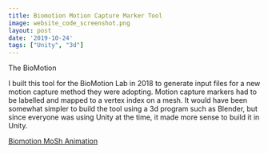 ```yaml
---
title: Biomotion Motion Capture Marker Tool
image: website_code_screenshot.png
layout: post
date: '2019-10-24'
tags: ["Unity", "3d"]
---
```


The BioMotion 

I built this tool for the BioMotion Lab in 2018 to generate input files for a new motion capture method they were adopting. Motion capture markers had to be labelled and mapped to a vertex index on a mesh. It would have been somewhat simpler to build the tool using a 3d program such as Blender, but since everyone was using Unity at the time, it made more sense to build it in Unity. 

[Biomotion MoSh Animation](/biomotion_mosh/biomotion_mosh)